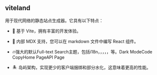 ## viteland

用于现代网络的静态站点生成器。它具有以下特点：

- 🚀 基于 Vite，拥有丰富的开发体验。

- 📝 内部 MDX 支持，您可以在 markdown 文件中编写 React 组件。

- 🔥强大的默认Full-text Search主题，包括i18n，，，，，等。Dark ModeCode CopyHome PageAPI Page

- 🏝️ 岛屿架构，实现更少的客户端捆绑和部分水化，这意味着更高的性能。